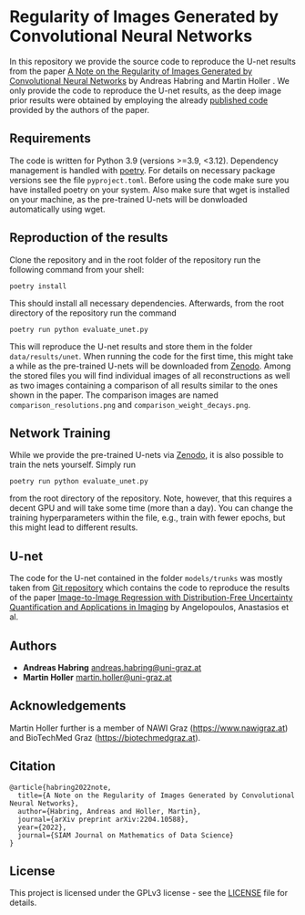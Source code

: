 # Regularity of Images Generated by Convolutional Neural Networks
In this repository we provide the source code to reproduce the U-net results from the paper [A Note on the Regularity of Images Generated by Convolutional Neural Networks](https://arxiv.org/pdf/2204.10588.pdf) by Andreas Habring and Martin Holler . We only provide the code to reproduce the U-net results, as the deep image prior results were obtained by employing the already [published code](https://dmitryulyanov.github.io/deep_image_prior) provided by the authors of the paper.

## Requirements
The code is written for Python 3.9 (versions >=3.9, <3.12). Dependency management is handled with [poetry](https://python-poetry.org/docs/). For details on necessary package versions see the file `pyproject.toml`. Before using the code make sure you have installed poetry on your system. Also make sure that wget is installed on your machine, as the pre-trained U-nets will be donwloaded automatically using wget.

## Reproduction of the results
 Clone the repository and in the root folder of the repository run the following command from your shell:
```
poetry install
```
This should install all necessary dependencies. Afterwards, from the root directory of the repository run the command
```
poetry run python evaluate_unet.py
```
This will reproduce the U-net results and store them in the folder `data/results/unet`. When running the code for the first time, this might take a while as the pre-trained U-nets will be downloaded from [Zenodo](https://zenodo.org/record/7784039#.ZCVGjR5ByXI). Among the stored files you will find individual images of all reconstructions as well as two images containing a comparison of all results similar to the ones shown in the paper. The comparison images are named `comparison_resolutions.png` and `comparison_weight_decays.png`.

## Network Training

While we provide the pre-trained U-nets via [Zenodo](https://zenodo.org/record/7784039#.ZCVGjR5ByXI), it is also possible to train the nets yourself. Simply run 
```
poetry run python evaluate_unet.py
```
from the root directory of the repository. Note, however, that this requires a decent GPU and will take some time (more than a day). You can change the training hyperparameters within the file, e.g., train with fewer epochs, but this might lead to different results.

## U-net
The code for the U-net contained in the folder `models/trunks` was mostly taken from [Git repository](https://github.com/aangelopoulos/im2im-uq) which contains the code to reproduce the results of the paper [Image-to-Image Regression with Distribution-Free Uncertainty Quantification and Applications in Imaging](https://arxiv.org/abs/2202.05265) by Angelopoulos, Anastasios et al.

## Authors

* **Andreas Habring** andreas.habring@uni-graz.at
* **Martin Holler** martin.holler@uni-graz.at 

## Acknowledgements

Martin Holler further is a member of NAWI Graz (https://www.nawigraz.at) and BioTechMed Graz (https://biotechmedgraz.at).

## Citation

```
@article{habring2022note,
  title={A Note on the Regularity of Images Generated by Convolutional Neural Networks},
  author={Habring, Andreas and Holler, Martin},
  journal={arXiv preprint arXiv:2204.10588},
  year={2022},
  journal={SIAM Journal on Mathematics of Data Science}
}
```

## License

This project is licensed under the GPLv3 license - see the [LICENSE](LICENSE) file for details.
